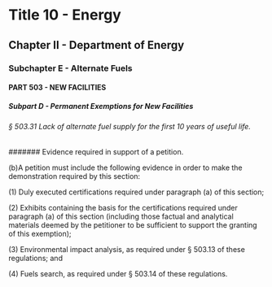 
# Title 10 - Energy
## Chapter II - Department of Energy
### Subchapter E - Alternate Fuels
#### PART 503 - NEW FACILITIES
##### Subpart D - Permanent Exemptions for New Facilities
###### § 503.31 Lack of alternate fuel supply for the first 10 years of useful life.
####### Evidence required in support of a petition.

(b)A petition must include the following evidence in order to make the demonstration required by this section:

(1) Duly executed certifications required under paragraph (a) of this section;

(2) Exhibits containing the basis for the certifications required under paragraph (a) of this section (including those factual and analytical materials deemed by the petitioner to be sufficient to support the granting of this exemption);

(3) Environmental impact analysis, as required under § 503.13 of these regulations; and

(4) Fuels search, as required under § 503.14 of these regulations.
